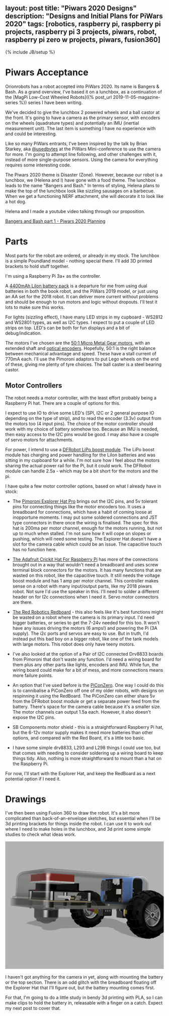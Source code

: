 layout: post
title: "Piwars 2020 Designs"
description: "Designs and Initial Plans for PiWars 2020"
tags: [robotics, raspberry pi, raspberry pi projects, raspberry pi 3 projects, piwars, robot, raspberry pi zero w projects, piwars, fusion360]
---
{% include JB/setup %}


# Piwars Acceptance

Orionrobots has a robot accepted into PiWars 2020. Its name is Bangers & Bash. As a grand overview, I've based it on a lunchbox, as a continuation of the [MagPi Low-Cost Wheeled Robots]({% post_url 2019-11-05-magazine-series %}) series I have been writing.

We've decided to give the lunchbox 2 powered wheels and a ball castor at the front. It's going to have a camera as the primary sensor, with encoders on the wheels (quadrature types) and potentially an IMU (inertial measurement unit). The last item is something I have no experience with and could be interesting.

Like so many PiWars entrants, I've been inspired by the talk by Brian Starkey, aka [@usedbytes](https:/twitter.com/usedbytes) at the PiWars Mini-conference to use the camera for more. I'm going to attempt line following, and other challenges with it, instead of more single-purpose sensors. Using the camera for everything requires some interesting code.

The Piwars 2020 theme is Disaster (Zone). However, because our robot is a lunchbox, we (Helena and I) have gone with a food theme. The lunchbox leads to the name "Bangers and Bash." In terms of styling, Helena plans to make the top of the lunchbox look like sizzling sausages on a barbecue. When we get a functioning NERF attachment, she will decorate it to look like a hot dog. 

Helena and I made a youtube video talking through our proposition.

[Bangers and Bash part 1 - Piwars 2020 Planning](https://youtu.be/9Ff3qWnBnSc)

# Parts
Most parts for the robot are ordered, or already in my stock. The lunchbox is a simple Poundland model - nothing special there. I'll add 3D printed brackets to hold stuff together.

I'm using a Raspberry Pi 3a+ as the controller. 

A [4400mAh LiIon battery pack](https://shop.pimoroni.com/products/lithium-ion-battery-pack?variant=23417820423) is a departure for me from using dual batteries in both the book robot, and the PiWars 2019 model, or just using an AA set for the 2018 robot. It can deliver more current without problems and should be enough to run motors and logic without dropouts. I'll test it lots to make sure this works. 

For lights (sizzling effect), I have many LED strips in my cupboard - WS2812 and WS2801 types, as well as I2C types. I expect to put a couple of LED strips on top. LED's can be both for fun displays and a bit of debug/indication.

The motors I've chosen are the [50:1 Micro Metal Gear motors](https://shop.pimoroni.com/products/micro-metal-gearmotor-extended-back-shaft?variant=3073681025), with an extended shaft and [optical encoders](https://shop.pimoroni.com/products/optical-encoder-pair-kit-for-micro-metal-gearmotors-3-3v). 
Hopefully, 50:1 is the right balance between mechanical advantage and speed. These have a stall current of 770mA each. I'll use the Pimoroni adaptors to put Lego wheels on the end of these, giving me plenty of tyre choices. The ball caster is a steel bearing castor.

## Motor Controllers

The robot needs a motor controller, with the least effort probably being a Raspberry Pi hat. There are a couple of options for this. 

I expect to use IO to drive some LED's (SPI, I2C or 2 general purpose IO depending on the type of strip), and to read the encoder (3.3v) output from the motors too (4 input pins). The choice of the motor controller should work with my choice of battery somehow too. Because an IMU is needed, then easy access to the I2C pins would be good. I may also have a couple of servo motors for attachments.

For power, I intend to use a [DFRobot LiPo boost module](https://www.dfrobot.com/product-1613.html). The LiPo boost module has charging and power handling for the LiIon batteries and was sitting in my cupboard for a while. I'm not sure how I feel about the motors sharing the actual power rail for the Pi, but it could work. The DFRobot module can handle 2.5a - which may be a bit short for the motors and the pi. 

I have quite a few motor controller options, based on what I already have in stock:

* The [Pimoroni Explorer Hat Pro](https://shop.pimoroni.com/products/explorer-hat) brings out the I2C pins, and 5v tolerant pins for connecting things like the motor encoders too. It uses a breadboard for connections, which have a habit of coming loose at inopportune moments. I may put some soldered connections and JST type connectors in there once the wiring is finalised. The spec for this hat is 200ma per motor channel, enough for the motors running, but not up to much when stalled. I'm not sure how it will cope on slopes or pushing, which will need some testing. The Explorer Hat doesn't have a slot for the camera cable which could be an issue. The capacitive touch has no function here.

* [The Adafruit Crickit Hat For Raspberry Pi](https://shop.pimoroni.com/products/adafruit-crickit-hat-for-raspberry-pi) has more of the connections brought out in a way that wouldn't need a breadboard and uses screw terminal block connectors for the motors. It has many functions that are wasted on this robot, like the capacitive touch. It still needs the voltage boost module and has  1 amp per motor channel. This controller makes sense on a robot with many input/output parts, like my 2018 piwars robot. Not sure I'd use the speaker in this. I'll need to solder a different header on for I2c connections when I need it. Servo motor connectors are there.

* [The Red Robotics Redboard](https://redrobotics.co.uk) - this also feels like it's best functions might be wasted on a robot where the camera is its primary input. I'd need bigger batteries, or series to get the 7-24v needed for this too. It won't have any issues driving the motors (6 amps!) and powering the Pi (3A supply). The i2c ports and servos are easy to use. But in truth, I'd instead put this bad boy on a bigger robot, like one of the tank models with large motors. This robot does only have teeny motors.

* I've also looked at the option of a Pair of I2C connected Drv8833 boards from Pimoroni that don't waste any function. I'd need a wiring board for them plus any other parts like lights, encoders and IMU. While fun, the wiring board could make for a bit of mess, and more connections means more failure points.

* An option that I've used before is the [PiConZero](https://4tronix.co.uk/blog/?p=1224). One way I could do this is to cannibalise a PiConZero off one of my older robots, with designs on respinning it using the RedBoard. The PiConZero can either share 5v from the DFRobot boost module or get a separate power feed from the battery. There's space for the camera cable because it's a smaller size. The motor channels can output 1.5a  each. However, it also doesn't expose the I2C pins.

* SB Components motor shield - this is a straightforward Raspberry Pi hat, but the 6-12v motor supply makes it need more batteries than other options, and compared with the Red Board, it's a little too basic. 

* I have some simple drv8833, L293 and L298 things I could use too, but that comes with needing to consider soldering up a wiring board to keep things tidy. Also, nothing is more straightforward to mount than a hat on the Raspberry Pi.

For now, I'll start with the Explorer Hat, and keep the RedBoard as a next potential option if I need it.

# Drawings

I've then been using Fusion 360 to draw the robot. It's a bit more complicated than back-of-an-envelope sketches, but essential when I'll be 3d printing brackets for things inside the robot. I can use it to work out where I need to make holes in the lunchbox, and 3d print some simple studies to check what ideas work.

![Robot In Fusion 360](/galleries/2019/12/full_assembly_v22.png)

I haven't got anything for the camera in yet, along with mounting the battery or the top section. There is an odd glitch with the breadboard floating off the Explorer Hat that I'll figure out, but the battery mounting comes first.

For that, I'm going to do a little study in bendy 3d printing with PLA, so I can make clips to hold the battery in, releasable with a finger on a catch. Expect my next post to cover that.



